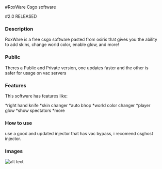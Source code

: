 #RoxWare Csgo software

#2.0 RELEASED

### Description

RoxWare is a free csgo software pasted from osiris that gives you the ability to add skins, change world color, enable glow, and more!

### Public
Theres a Public and Private version, one updates faster and the other is safer for usage on vac servers

### Features

This software has features like:

*right hand knife
*skin changer
*auto bhop
*world color changer
*player glow
*show spectators
*more

### How to use

use a good and updated injector that has vac bypass, i recomend csghost injector.

### Images

![alt text](file:///C:/Users/RocoPlays/Downloads/Uus%20Projekt%20(1)%20(1).png)

